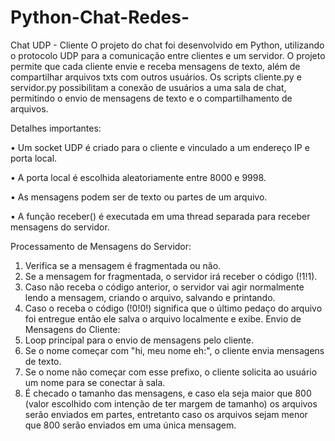 # Python-Chat-Redes-
Chat UDP - Cliente
O projeto do chat foi desenvolvido em Python, utilizando o protocolo UDP para a comunicação entre clientes e um servidor. O projeto permite que cada cliente envie e receba mensagens de texto, além de compartilhar arquivos txts com outros usuários. Os scripts cliente.py e servidor.py possibilitam a conexão de usuários a uma sala de chat, permitindo o envio de mensagens de texto e o compartilhamento de arquivos.

Detalhes importantes:

•	Um socket UDP é criado para o cliente e vinculado a um endereço IP e porta local.

•	A porta local é escolhida aleatoriamente entre 8000 e 9998.

•	As mensagens podem ser de texto ou partes de um arquivo.

•	A função receber() é executada em uma thread separada para receber mensagens do servidor.

Processamento de Mensagens do Servidor:
1.	Verifica se a mensagem é fragmentada ou não.
2.	Se a mensagem for fragmentada, o servidor irá receber o código (!1!1).
3.	Caso não receba o código anterior, o servidor vai agir normalmente lendo a mensagem, criando o arquivo, salvando e printando.
4.	Caso o receba o código (!0!0!) significa que o último pedaço do arquivo foi entregue então ele salva o arquivo localmente e exibe.
Envio de Mensagens do Cliente:
1.	Loop principal para o envio de mensagens pelo cliente.
2.	Se o nome começar com "hi, meu nome eh:", o cliente envia mensagens de texto.
3.	Se o nome não começar com esse prefixo, o cliente solicita ao usuário um nome para se conectar à sala.
4.	É checado o tamanho das mensagens, e caso ela seja maior que 800 (valor escolhido com intenção de ter margem de tamanho) os arquivos serão enviados em partes, entretanto caso os arquivos sejam menor que 800 serão enviados em uma única mensagem.
